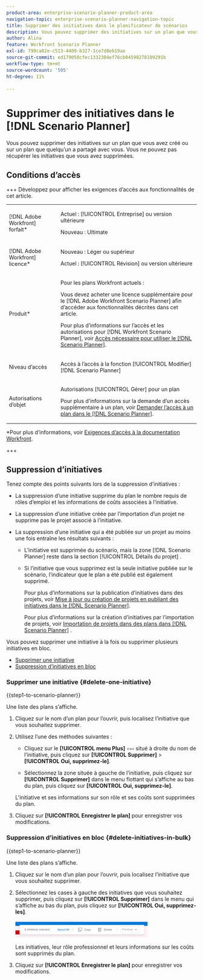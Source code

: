 ```yaml
---
product-area: enterprise-scenario-planner-product-area
navigation-topic: enterprise-scenario-planner-navigation-topic
title: Supprimer des initiatives dans le planificateur de scénarios
description: Vous pouvez supprimer des initiatives sur un plan que vous avez créé ou sur un plan que quelqu’un a partagé avec vous. Vous ne pouvez pas récupérer les initiatives que vous avez supprimées.
author: Alina
feature: Workfront Scenario Planner
exl-id: 799ca02e-c513-4409-b327-1ce7d8eb19ae
source-git-commit: ed179058cfec1332384ef76cb04598278109291b
workflow-type: tm+mt
source-wordcount: '505'
ht-degree: 11%

---
```


# Supprimer des initiatives dans le [!DNL Scenario Planner]

Vous pouvez supprimer des initiatives sur un plan que vous avez créé ou sur un plan que quelqu’un a partagé avec vous. Vous ne pouvez pas récupérer les initiatives que vous avez supprimées.

## Conditions d’accès

+++ Développez pour afficher les exigences d’accès aux fonctionnalités de cet article.

<table style="table-layout:auto"> 
 <col> 
 <col> 
 <tbody> 
  <tr> 
   <td> <p>[!DNL Adobe Workfront] forfait*</p> </td> 
   <td> <p>Actuel : [!UICONTROL Entreprise] ou version ultérieure</p>
   <p>Nouveau : Ultimate </p>
   </td> 
  </tr> 
  <tr> 
   <td> <p>[!DNL Adobe Workfront] licence*</p> </td> 
   <td> <p>Nouveau : Léger ou supérieur</p> 
   <p>Actuel : [!UICONTROL Révision] ou version ultérieure</p> </td> 
  </tr> 
  <tr> 
   <td>Produit* </td> 
   <td> 
   <p>Pour les plans Workfront actuels : </p>
   <p>Vous devez acheter une licence supplémentaire pour le [!DNL Adobe Workfront Scenario Planner] afin d’accéder aux fonctionnalités décrites dans cet article.</p> <p>Pour plus d’informations sur l’accès et les autorisations pour [!DNL Workfront Scenario Planner], voir <a href="../scenario-planner/access-needed-to-use-sp.md" class="MCXref xref">Accès nécessaire pour utiliser le [!DNL Scenario Planner]</a>. </p> </td> 
  </tr> 
  <tr data-mc-conditions=""> 
   <td>Niveau d’accès </td> 
   <td> <p>Accès à l’accès à la fonction [!UICONTROL Modifier] [!DNL Scenario Planner]</p> </td> 
  </tr> 
  <tr data-mc-conditions=""> 
   <td> <p>Autorisations d’objet </p> </td> 
   <td> <p>Autorisations [!UICONTROL Gérer] pour un plan</p> <p>Pour plus d’informations sur la demande d’un accès supplémentaire à un plan, voir <a href="../scenario-planner/request-access-to-plan.md" class="MCXref xref">Demander l’accès à un plan dans le [!DNL Scenario Planner]</a>.</p> </td> 
  </tr> 
 </tbody> 
</table>

*Pour plus d’informations, voir [Exigences d’accès à la documentation Workfront](/help/quicksilver/administration-and-setup/add-users/access-levels-and-object-permissions/access-level-requirements-in-documentation.md).

+++

## Suppression d’initiatives

Tenez compte des points suivants lors de la suppression d’initiatives :

* La suppression d’une initiative supprime du plan le nombre requis de rôles d’emploi et les informations de coûts associées à l’initiative.
* La suppression d’une initiative créée par l’importation d’un projet ne supprime pas le projet associé à l’initiative.
* La suppression d’une initiative qui a été publiée sur un projet au moins une fois entraîne les résultats suivants :

   * L’initiative est supprimée du scénario, mais la zone [!DNL Scenario Planner] reste dans la section [!UICONTROL Détails du projet] .
   * Si l’initiative que vous supprimez est la seule initiative publiée sur le scénario, l’indicateur que le plan a été publié est également supprimé.

     Pour plus d’informations sur la publication d’initiatives dans des projets, voir [Mise à jour ou création de projets en publiant des initiatives dans le  [!DNL Scenario Planner]](../scenario-planner/publish-scenarios-update-projects.md).

     Pour plus d’informations sur la création d’initiatives par l’importation de projets, voir [Importation de projets dans des plans dans  [!DNL Scenario Planner]](../scenario-planner/import-projects-to-plans.md) .

Vous pouvez supprimer une initiative à la fois ou supprimer plusieurs initiatives en bloc.

* [Supprimer une initiative](#delete-one-initiative)
* [Suppression d’initiatives en bloc](#delete-initiatives-in-bulk)

### Supprimer une initiative {#delete-one-initiative}

{{step1-to-scenario-planner}}

Une liste des plans s’affiche.

1. Cliquez sur le nom d’un plan pour l’ouvrir, puis localisez l’initiative que vous souhaitez supprimer.
1. Utilisez l’une des méthodes suivantes :

   * Cliquez sur le **[!UICONTROL menu Plus]** ![](assets/more-menu.png) situé à droite du nom de l’initiative, puis cliquez sur **[!UICONTROL Supprimer]** > **[!UICONTROL Oui, supprimez-le]**.

   * Sélectionnez la zone située à gauche de l’initiative, puis cliquez sur **[!UICONTROL Supprimer]** dans le menu flottant qui s’affiche au bas du plan, puis cliquez sur **[!UICONTROL Oui, supprimez-le]**.

   L&#39;initiative et ses informations sur son rôle et ses coûts sont supprimées du plan.

1. Cliquez sur **[!UICONTROL Enregistrer le plan]** pour enregistrer vos modifications.

### Suppression d’initiatives en bloc {#delete-initiatives-in-bulk}

{{step1-to-scenario-planner}}

Une liste des plans s’affiche.

1. Cliquez sur le nom d’un plan pour l’ouvrir, puis localisez l’initiative que vous souhaitez supprimer.
1. Sélectionnez les cases à gauche des initiatives que vous souhaitez supprimer, puis cliquez sur **[!UICONTROL Supprimer]** dans le menu qui s’affiche au bas du plan, puis cliquez sur **[!UICONTROL Oui, supprimez-les]**.

   ![](assets/bottom-manage-initiative-menu-350x45.png)

   Les initiatives, leur rôle professionnel et leurs informations sur les coûts sont supprimés du plan.

1. Cliquez sur **[!UICONTROL Enregistrer le plan]** pour enregistrer vos modifications.

